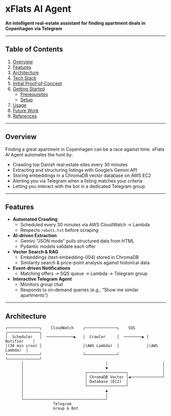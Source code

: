 # xFlats AI Agent

**An intelligent real-estate assistant for finding apartment deals in Copenhagen via Telegram**

---

## Table of Contents

1. [Overview](#overview)  
2. [Features](#features)  
3. [Architecture](#architecture)  
4. [Tech Stack](#tech-stack)  
5. [Initial Proof‑of‑Concept](#initial-proof‑of‑concept)  
6. [Getting Started](#getting-started)  
   - [Prerequisites](#prerequisites)  
   - [Setup](#setup)  
7. [Usage](#usage)  
8. [Future Work](#future-work)  
9. [References](#references)  

---

## Overview

Finding a great apartment in Copenhagen can be a race against time. xFlats AI Agent automates the hunt by:

- Crawling top Danish real‑estate sites every 30 minutes  
- Extracting and structuring listings with Google’s Gemini API  
- Storing embeddings in a ChromaDB vector database on AWS EC2  
- Alerting you via Telegram when a listing matches your criteria  
- Letting you interact with the bot in a dedicated Telegram group

---

## Features

- **Automated Crawling**  
  - Scheduled every 30 minutes via AWS CloudWatch → Lambda  
  - Respects `robots.txt` before scraping  
- **AI‑driven Extraction**  
  - Gemini “JSON mode” pulls structured data from HTML  
  - Pydantic models validate each offer  
- **Vector Search & RAG**  
  - Embeddings (text-embedding-004) stored in ChromaDB  
  - Similarity search & price-point analysis against historical data  
- **Event‑driven Notifications**  
  - Matching offers → SQS queue → Lambda → Telegram group  
- **Interactive Telegram Agent**  
  - Monitors group chat  
  - Responds to on‑demand queries (e.g., “Show me similar apartments”)  

---

## Architecture

```text
┌──────────────┐    CloudWatch    ┌──────────────┐    SQS     ┌──────────────┐
│  Scheduler   │  ────────────▶   │  Crawler     │  ────────▶ │  Notifier    │
│(30 min cron) │                  │(AWS Lambda)  │            │(AWS Lambda)  │
└──────────────┘                  └──────────────┘            └──────────────┘
       │                                    │                        │
       │                                    ▼                        │
       │                           ┌─────────────────┐               │
       │                           │ ChromaDB Vector │◀──────────────┘
       │                           │ Database (EC2)  │
       │                           └─────────────────┘
       │                                    ▲
       │                                    │
       └────────────────────────────────────┘
                     Telegram
                     Group & Bot
